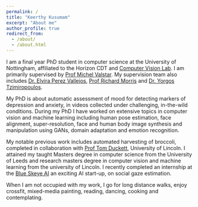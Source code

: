 ```yaml
---
permalink: /
title: "Keerthy Kusumam"
excerpt: "About me"
author_profile: true
redirect_from: 
  - /about/
  - /about.html
---
```


I am a final year PhD student in computer science at the University of Nottingham, affiliated to the Horizon CDT and <a href="#">Computer Vision Lab</a>. 
I am primarily supervised by <a href="#">Prof Michel Valstar</a>. My supervision team also includes  <a href="#">Dr. Elvira Perez Vallejos</a>, <a href="#"> Prof Richard Morris</a> and  <a href="#">Dr. Yorgos Tzimiropoulos</a>. 

My PhD is about automatic assessment of mood for detecting markers of depression and anxiety, in videos collected under challenging, in-the-wild conditions. During my PhD I have worked on extensive topics in computer vision and machine learning including human pose estimation, face alignment, super-resolution, face and human body image synthesis and manipulation using GANs, domain adaptation and emotion recognition. 

My notable previous work includes automated harvesting of broccoli, completed in collaboration with  <a href="#">Prof Tom Duckett</a>, University of Lincoln. I attained my taught Masters degree in computer science from the University of Leeds and research masters degree in computer vision and machine learning from the university of Lincoln. I recently completed an internship at the  <a href="#">Blue Skeye AI</a> an exciting AI start-up, on social gaze estimation.

When I am not occupied with my work, I go for long distance walks, enjoy crossfit, mixed-media painting, reading, dancing, cooking and contemplating.





